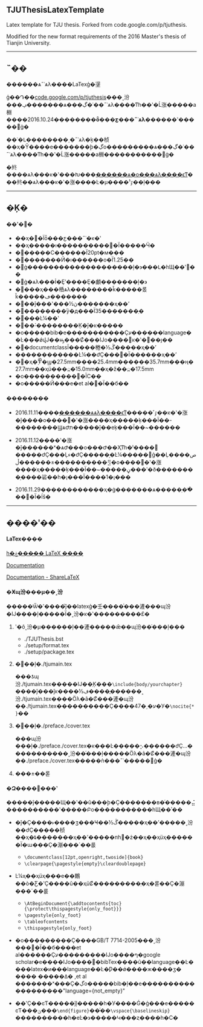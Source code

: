 ## TJUThesisLatexTemplate
 
Latex template for TJU thesis. Forked from code.google.com/p/tjuthesis.
 
Modified for the new format requirements of the 2016 Master's thesis of Tianjin University.
 
---
 
## ˵��
 
������ѧ˶ʿѧλ����LaTexģ�塣
 
ģ��Դ��[code.google.com/p/tjuthesis](code.google.com/p/tjuthesis)���˰汾���ݡ�������ѧ���ڲ�ʿ��˶ʿѧλ����ͳһ��ʽ�Ĺ涨�����а棩����2016.10.24��������**ȫ���ƹ���˶ʿѧλ����**��ʽ�����޸ġ�
 
��ʿ�Լ��������͵�˶ʿѧλ�ķ��桢��ҳ�Ȳ����е�������ϸ�ڲο���������ѧ���ڲ�ʿ��˶ʿѧλ����ͳһ��ʽ�Ĺ涨�����а棩�����������޸ġ�
 
�鿴����ѧλ���ĸ�ʽ���Խ���[������ѧ�о���ѧλ����ϵͳ](http://121.193.130.234:7001/Degree/)���鿴��ѧλ���ĸ�ʽ�涨����Ŀ�µ����¹ٷ��ļ���
 
---
 
## �Ķ�
 
#### ��ʽ�޸�
 
+ ��ҳ�޸�Ϊȫ���ƹ���˶ʿ�ĸ�ʽ
+ ��ҳ�����ı����������޸�Ϊ�����Ӵ�
+ �޸�����С������Ϊ20pt�м���
+ �޸�������Ӣ�ı������о�Ϊ1.25��
+ �޸ġ��������������������ļ�϶���Լ�һЩ��ʽ΢��
+ �޸ġ�ѧλ���İ�Ȩʹ����Ȩ�顱�������ļ�϶
+ �޸���ҳ���桰ѧλ��������ǩ�����롰ǩ�����ڡ�������
+ �޸��ĵ���ʽ���½ڽ�������ҳ��ʼ
+ �޸������ּ��࣬ÿ�д���Ϊ35�������ַ�
+ �޸���Ŀ¼��ʽ
+ �޸��˸��������Ķ�ǰ�κ�����
+ �ο�����bib�е�����������Ҫע������language��Ŀ���ǿվͿ��ԣ���Ȼ���Ĳο����׵ĸ�ʽ�᲻��ȷ��
+ �޸�documentclassΪ�����棬�½ڴ�����ҳ��ʼ
+ ������������Ŀ¼��ժҪ���޸�Ϊ������ҳ��ʼ
+ �޸�ҳ�߾ࣺ�ϣ�27.5mm����25.4mm������35.7mm���ң�27.7mm��ҳü���߽�15.0mm��ҳ�ž��߽�17.5mm
+ �ο����������޸�ΪС��
+ �ο�����Ӣ���е�et al�޸�Ϊ��б��
 
#### ��������
 
+ 2016.11.11����[������ѧѧλ����ϵͳ](http://121.193.130.234:7001/Degree/)�����˹ٷ��ĸ�ʽ�涨�ĵ����ο����׸�ʽ�涨����ֹҳ�����ķ���Ϊ��-��������ϢѧԺת�����ĵ��еķ���Ϊ��~������
 
+ 2016.11.12����ʽ�涨�ĵ������ˣ�ѧԺ���о���Ժ��Ҳͳһ�ˡ����𣺡�����ժҪ���Ļء�ժҪ�����֣�Ŀ¼�����޸ģ��Ļص������±������ڵ��������⣻�ο����׸�ʽ�涨����ֹҳ�����ķ���Ϊ��~�����ڼ���ʹ�ð��������֣����硰��һ�¡���Ϊ����1�¡���

+ 2016.11.29������������ҳ�ġ�������ѧ�����ֵ��ֺ��޸�Ϊ�ĺš�
 
---
 
## ����ʹ��
 
#### LaTex����
 
[һ�ݲ�̫���̵� LaTeX ����](http://www.latexstudio.net/archives/6058)
 
[Documentation](http://www.latex-project.org/help/documentation/)
 
[Documentation - ShareLaTeX](https://www.sharelatex.com/learn)
 
#### �Ӿɰ汾���µ��˰汾
 
�����Ѿ�ʹ����֮ǰ��latexģ�壬����ͨ���滻���ɰ汾�Ĳ����ļ�����Ϊ�˰汾�ĸ�ʽ���������£�
 
1. ʹ�ô˰汾�µ������ļ��滻�����ǣ��ɰ汾��ͬ���ļ���
 
    + ./TJUThesis.bst
    + ./setup/format.tex
    + ./setup/package.tex
 
2. �޸��ļ�./tjumain.tex
 
    ���ƾɰ汾./tjumain.tex�����Ĳ��ֵĶ���`\include{body/yourchapter}`����ǰ���ĵĸ����½ڣ����ֱ������˰汾./tjumain.tex����Ӧλ�ã�Ȼ���滻�ɰ汾��./tjumain.tex����������Ҫ����ע�͵�47�У�`\nocite{*}`��
 
3. �޸��ļ�./preface./cover.tex
 
    ���ɰ汾���ļ�./preface./cover.tex�ĸ���Ŀ�����⡢������ժҪ...�����������˰汾��ͬ���ļ�����Ӧλ�ã�Ȼ���滻�ɰ汾��./preface./cover.tex�����ǹ���˶ʿ�����޸ģ�
 
4. ���±��롣
 
#### �Զ����޸���ʽ
 
�����ĵ�����Щ��ʽ��û���ϸ�Ҫ�������в�ͬ�����⣬����������ʽ�����Բο�����������һЩ��ʾ��
 
+ �ĵ�Ҫ����˫����ӡ���Ҹ��½ڴ�����ҳ��ʼ�����˰汾��ժҪ�����桢��ҳ�ȶ�������ҳ��ʼ�����пհ׵�ż��ҳ��ҳüҳ������Ϊ�ա���Ҫ�漰���´��룺
    - `\documentclass[12pt,openright,twoside]{book}`
    - `\clearpage{\pagestyle{empty}\cleardoublepage}`
 
+ Ŀ¼ҳ��ҳüҳ���е��鷳��ò�Ƹ�ʽҪ����û��ҳüȻ���������ֵ�ҳ�롣��Ҫ�漰���´��룺
    - `\AtBeginDocument{\addtocontents{toc}{\protect\thispagestyle{only_foot}}}`
    - `\pagestyle{only_foot}`
    - `\tableofcontents`
    - `\thispagestyle{only_foot}`
 
+ �ο���������Ҫ����GB/T 7714-2005���˰汾���޸�Ϊ��б����et al������Ҫע���������Ĳο����ף�google scholar�е����Ĳο����׵�bibTex����û��language��Ŀ����latex�и���language��Ŀ�Ƿ��ǿ����ж����ӡ� ���� �����ߡ� ,et al �������ˣ���Ҫ�ڲο�����bib�ļ��е�������������������"language={not_empty}"
 
+ ��ʽҪ��ͼƬ�����ĵļ�����һ�У����Ǵ�ģ���е�����ͼƬ���ݶ���`\end{figure}`��ͨ��`\vspace{\baselineskip}`����������һ�еĿ�϶�����Կ���ȥ����һ�С�
 
 